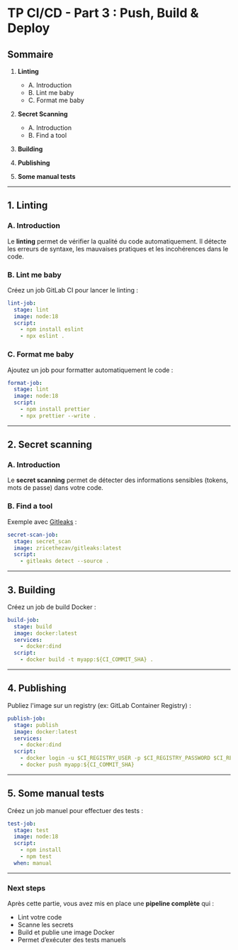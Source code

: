 # TP CI/CD - Part 3 : Push, Build & Deploy

## Sommaire

1. **Linting**

   * A. Introduction
   * B. Lint me baby
   * C. Format me baby
2. **Secret Scanning**

   * A. Introduction
   * B. Find a tool
3. **Building**
4. **Publishing**
5. **Some manual tests**

---

## 1. Linting

### A. Introduction

Le **linting** permet de vérifier la qualité du code automatiquement. Il détecte les erreurs de syntaxe, les mauvaises pratiques et les incohérences dans le code.

### B. Lint me baby

Créez un job GitLab CI pour lancer le linting :

```yaml
lint-job:
  stage: lint
  image: node:18
  script:
    - npm install eslint
    - npx eslint .
```

### C. Format me baby

Ajoutez un job pour formatter automatiquement le code :

```yaml
format-job:
  stage: lint
  image: node:18
  script:
    - npm install prettier
    - npx prettier --write .
```

---

## 2. Secret scanning

### A. Introduction

Le **secret scanning** permet de détecter des informations sensibles (tokens, mots de passe) dans votre code.

### B. Find a tool

Exemple avec [Gitleaks](https://github.com/zricethezav/gitleaks) :

```yaml
secret-scan-job:
  stage: secret_scan
  image: zricethezav/gitleaks:latest
  script:
    - gitleaks detect --source .
```

---

## 3. Building

Créez un job de build Docker :

```yaml
build-job:
  stage: build
  image: docker:latest
  services:
    - docker:dind
  script:
    - docker build -t myapp:${CI_COMMIT_SHA} .
```

---

## 4. Publishing

Publiez l'image sur un registry (ex: GitLab Container Registry) :

```yaml
publish-job:
  stage: publish
  image: docker:latest
  services:
    - docker:dind
  script:
    - docker login -u $CI_REGISTRY_USER -p $CI_REGISTRY_PASSWORD $CI_REGISTRY
    - docker push myapp:${CI_COMMIT_SHA}
```

---

## 5. Some manual tests

Créez un job manuel pour effectuer des tests :

```yaml
test-job:
  stage: test
  image: node:18
  script:
    - npm install
    - npm test
  when: manual
```

---

### Next steps

Après cette partie, vous avez mis en place une **pipeline complète** qui :

* Lint votre code
* Scanne les secrets
* Build et publie une image Docker
* Permet d’exécuter des tests manuels

